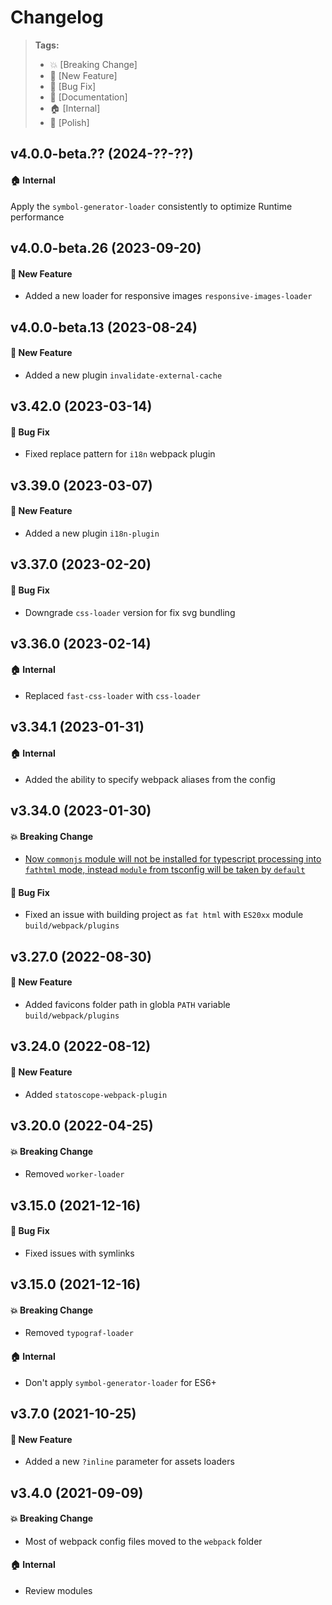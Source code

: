 Changelog
=========

> **Tags:**
> - :boom:       [Breaking Change]
> - :rocket:     [New Feature]
> - :bug:        [Bug Fix]
> - :memo:       [Documentation]
> - :house:      [Internal]
> - :nail_care:  [Polish]

## v4.0.0-beta.?? (2024-??-??)

#### :house: Internal

Apply the `symbol-generator-loader` consistently to optimize Runtime performance

## v4.0.0-beta.26 (2023-09-20)

#### :rocket: New Feature

* Added a new loader for responsive images `responsive-images-loader`

## v4.0.0-beta.13 (2023-08-24)

#### :rocket: New Feature

* Added a new plugin `invalidate-external-cache`

## v3.42.0 (2023-03-14)

#### :bug: Bug Fix

* Fixed replace pattern for `i18n` webpack plugin

## v3.39.0 (2023-03-07)

#### :rocket: New Feature

* Added a new plugin `i18n-plugin`

## v3.37.0 (2023-02-20)

#### :bug: Bug Fix

* Downgrade `css-loader` version for fix svg bundling

## v3.36.0 (2023-02-14)

#### :house: Internal

* Replaced `fast-css-loader` with `css-loader`

## v3.34.1 (2023-01-31)

#### :house: Internal

* Added the ability to specify webpack aliases from the config

## v3.34.0 (2023-01-30)

#### :boom: Breaking Change

* [Now `commonjs` module will not be installed for typescript processing into `fathtml` mode, instead `module` from tsconfig will be taken by `default`](https://github.com/V4Fire/Client/discussions/773)

#### :bug: Bug Fix

* Fixed an issue with building project as `fat html` with `ES20xx` module `build/webpack/plugins`

## v3.27.0 (2022-08-30)

#### :rocket: New Feature

* Added favicons folder path in globla `PATH` variable `build/webpack/plugins`

## v3.24.0 (2022-08-12)

#### :rocket: New Feature

* Added `statoscope-webpack-plugin`

## v3.20.0 (2022-04-25)

#### :boom: Breaking Change

* Removed `worker-loader`

## v3.15.0 (2021-12-16)

#### :bug: Bug Fix

* Fixed issues with symlinks

## v3.15.0 (2021-12-16)

#### :boom: Breaking Change

* Removed `typograf-loader`

#### :house: Internal

* Don't apply `symbol-generator-loader` for ES6+

## v3.7.0 (2021-10-25)

#### :rocket: New Feature

* Added a new `?inline` parameter for assets loaders

## v3.4.0 (2021-09-09)

#### :boom: Breaking Change

* Most of webpack config files moved to the `webpack` folder

#### :house: Internal

* Review modules
